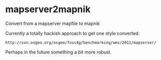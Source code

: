 # mapserver2mapnik

Convert from a mapserver mapfile to mapnik

Currently a totally hackish approach to get one style converted:

    http://svn.osgeo.org/osgeo/foss4g/benchmarking/wms/2011/mapserver/

Perhaps in the future something a bit more robust.